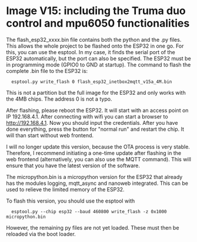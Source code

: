 # Image V15: including the Truma duo control and mpu6050 functionalities 

The flash_esp32_xxxx.bin file contains both the python and the .py files. This allows the whole project to be flashed onto the ESP32 in one go. For this, you can use the esptool. In my case, it finds the serial port of the ESP32 automatically, but the port can also be specified. The ESP32 must be in programming mode (GPIO0 to GND at startup). The command to flash the complete .bin file to the ESP32 is:


      esptool.py write_flash 0 flash_esp32_inetbox2mqtt_v15a_4M.bin


This is not a partition but the full image for the ESP32 and only works with the 4MB chips. The address 0 is not a typo.

After flashing, please reboot the ESP32. It will start with an access point on IP 192.168.4.1. After connecting with wifi you can start a browser to http://192.168.4.1. Now you should input the credentials. After you have done everything, press the button for "normal run" and restart the chip. It will than start without web frontend. 

I will no longer update this version, because the OTA process is very stable. Therefore, I recommend initiating a one-time update after flashing in the web frontend (alternatively, you can also use the MQTT command). This will ensure that you have the latest version of the software.

The micropython.bin is a micropython version for the ESP32 that already has the modules logging, mqtt_async and nanoweb integrated. This can be used to relieve the limited memory of the ESP32.

To flash this version, you should use the esptool with

      esptool.py --chip esp32 --baud 460800 write_flash -z 0x1000 micropython.bin

However, the remaining py files are not yet loaded. These must then be reloaded via the boot loader.
